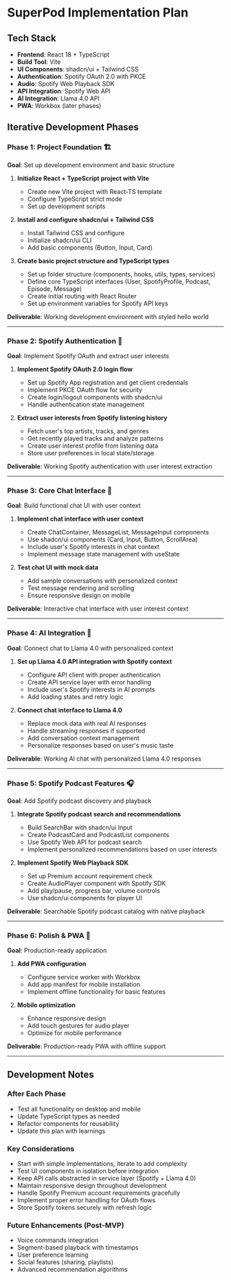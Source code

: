 # SuperPod Implementation Plan

## Tech Stack
- **Frontend**: React 18 + TypeScript
- **Build Tool**: Vite
- **UI Components**: shadcn/ui + Tailwind CSS
- **Authentication**: Spotify OAuth 2.0 with PKCE
- **Audio**: Spotify Web Playback SDK
- **API Integration**: Spotify Web API
- **AI Integration**: Llama 4.0 API
- **PWA**: Workbox (later phases)

## Iterative Development Phases

### Phase 1: Project Foundation 🏗️
**Goal**: Set up development environment and basic structure

1. **Initialize React + TypeScript project with Vite**
   - Create new Vite project with React-TS template
   - Configure TypeScript strict mode
   - Set up development scripts

2. **Install and configure shadcn/ui + Tailwind CSS**
   - Install Tailwind CSS and configure
   - Initialize shadcn/ui CLI
   - Add basic components (Button, Input, Card)

3. **Create basic project structure and TypeScript types**
   - Set up folder structure (components, hooks, utils, types, services)
   - Define core TypeScript interfaces (User, SpotifyProfile, Podcast, Episode, Message)
   - Create initial routing with React Router
   - Set up environment variables for Spotify API keys

**Deliverable**: Working development environment with styled hello world

---

### Phase 2: Spotify Authentication 🔐
**Goal**: Implement Spotify OAuth and extract user interests

1. **Implement Spotify OAuth 2.0 login flow**
   - Set up Spotify App registration and get client credentials
   - Implement PKCE OAuth flow for security
   - Create login/logout components with shadcn/ui
   - Handle authentication state management

2. **Extract user interests from Spotify listening history**
   - Fetch user's top artists, tracks, and genres
   - Get recently played tracks and analyze patterns
   - Create user interest profile from listening data
   - Store user preferences in local state/storage

**Deliverable**: Working Spotify authentication with user interest extraction

---

### Phase 3: Core Chat Interface 💬
**Goal**: Build functional chat UI with user context

1. **Implement chat interface with user context**
   - Create ChatContainer, MessageList, MessageInput components
   - Use shadcn/ui components (Card, Input, Button, ScrollArea)
   - Include user's Spotify interests in chat context
   - Implement message state management with useState

2. **Test chat UI with mock data**
   - Add sample conversations with personalized context
   - Test message rendering and scrolling
   - Ensure responsive design on mobile

**Deliverable**: Interactive chat interface with user interest context

---

### Phase 4: AI Integration 🤖
**Goal**: Connect chat to Llama 4.0 with personalized context

1. **Set up Llama 4.0 API integration with Spotify context**
   - Configure API client with proper authentication
   - Create API service layer with error handling
   - Include user's Spotify interests in AI prompts
   - Add loading states and retry logic

2. **Connect chat interface to Llama 4.0**
   - Replace mock data with real AI responses
   - Handle streaming responses if supported
   - Add conversation context management
   - Personalize responses based on user's music taste

**Deliverable**: Working AI chat with personalized Llama 4.0 responses

---

### Phase 5: Spotify Podcast Features 🎧
**Goal**: Add Spotify podcast discovery and playback

1. **Integrate Spotify podcast search and recommendations**
   - Build SearchBar with shadcn/ui Input
   - Create PodcastCard and PodcastList components
   - Use Spotify Web API for podcast search
   - Implement personalized recommendations based on user interests

2. **Implement Spotify Web Playback SDK**
   - Set up Premium account requirement check
   - Create AudioPlayer component with Spotify SDK
   - Add play/pause, progress bar, volume controls
   - Use shadcn/ui components for player UI

**Deliverable**: Searchable Spotify podcast catalog with native playback

---

### Phase 6: Polish & PWA 🚀
**Goal**: Production-ready application

1. **Add PWA configuration**
   - Configure service worker with Workbox
   - Add app manifest for mobile installation
   - Implement offline functionality for basic features

2. **Mobile optimization**
   - Enhance responsive design
   - Add touch gestures for audio player
   - Optimize for mobile performance

**Deliverable**: Production-ready PWA with offline support

---

## Development Notes

### After Each Phase
- Test all functionality on desktop and mobile
- Update TypeScript types as needed
- Refactor components for reusability
- Update this plan with learnings

### Key Considerations
- Start with simple implementations, iterate to add complexity
- Test UI components in isolation before integration
- Keep API calls abstracted in service layer (Spotify + Llama 4.0)
- Maintain responsive design throughout development
- Handle Spotify Premium account requirements gracefully
- Implement proper error handling for OAuth flows
- Store Spotify tokens securely with refresh logic

### Future Enhancements (Post-MVP)
- Voice commands integration
- Segment-based playback with timestamps
- User preference learning
- Social features (sharing, playlists)
- Advanced recommendation algorithms